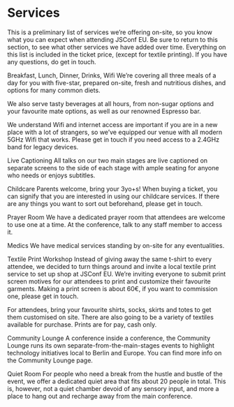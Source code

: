 # Services

This is a preliminary list of services we’re offering on-site, so you know what you can expect when attending JSConf EU. Be sure to return to this section, to see what other services we have added over time. Everything on this list is included in the ticket price, (except for textile printing). If you have any questions, do get in touch.

Breakfast, Lunch, Dinner, Drinks, Wifi
We’re covering all three meals of a day for you with five-star, prepared on-site, fresh and nutritious dishes, and options for many common diets.

We also serve tasty beverages at all hours, from non-sugar options and your favourite mate options, as well as our renowned Espresso bar.

We understand Wifi and internet access are important if you are in a new place with a lot of strangers, so we’ve equipped our venue with all modern 5GHz Wifi that works. Please get in touch if you need access to a 2.4GHz band for legacy devices.

Live Captioning
All talks on our two main stages are live captioned on separate screens to the side of each stage with ample seating for anyone who needs or enjoys subtitles.

Childcare
Parents welcome, bring your 3yo+s! When buying a ticket, you can signify that you are interested in using our childcare services. If there are any things you want to sort out beforehand, please get in touch.

Prayer Room
We have a dedicated prayer room that attendees are welcome to use one at a time. At the conference, talk to any staff member to access it.

Medics
We have medical services standing by on-site for any eventualities.

Textile Print Workshop
Instead of giving away the same t-shirt to every attendee, we decided to turn things around and invite a local textile print service to set up shop at JSConf EU. We’re inviting everyone to submit print screen motives for our attendees to print and customize their favourite garments. Making a print screen is about 60€, if you want to commission one, please get in touch.

For attendees, bring your favourite shirts, socks, skirts and totes to get them customised on site. There are also going to be a variety of textiles available for purchase. Prints are for pay, cash only.

Community Lounge
A conference inside a conference, the Community Lounge runs its own separate-from-the-main-stages events to highlight technology initiatives local to Berlin and Europe. You can find more info on the Community Lounge page.

Quiet Room
For people who need a break from the hustle and bustle of the event, we offer a dedicated quiet area that fits about 20 people in total. This is, however, not a quiet chamber devoid of any sensory input, and more a place to hang out and recharge away from the main conference.
